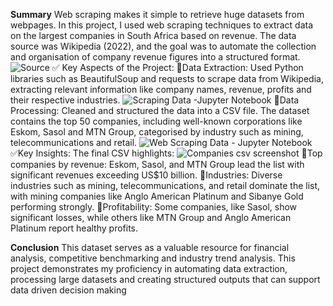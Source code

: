 **Summary**
Web scraping makes it simple to retrieve huge datasets from webpages. In this project, I used web scraping techniques to extract data on the largest companies in South Africa based on revenue. 
The data source was Wikipedia (2022), and the goal was to automate the collection and organisation of company revenue figures into a structured format.
![Source](https://github.com/user-attachments/assets/b57244fd-f2e9-4d08-b979-7653ea170f0c)
✅ Key Aspects of the Project:
🎯Data Extraction: Used Python libraries such as BeautifulSoup and requests to scrape data from Wikipedia, extracting relevant information like company names, revenue, profits and their respective industries.
![Scraping Data -Jupyter Notebook](https://github.com/user-attachments/assets/77607452-0ce7-4478-a5b4-8c3758305822)
🎯Data Processing: Cleaned and structured the data into a CSV file. The dataset contains the top 50 companies, including well-known corporations like Eskom, Sasol and MTN Group, categorised by industry such as mining, telecommunications and retail.
![Web Scraping Data - Jupyter Notebook](https://github.com/user-attachments/assets/8dcf1bad-6339-464a-ae93-aa690092988c)
✅Key Insights:
The final CSV highlights:
![Companies csv screenshot](https://github.com/user-attachments/assets/6f4f84c7-d1fc-40cd-a7e4-f4e6466ff185)
🎯Top companies by revenue: Eskom, Sasol, and MTN Group lead the list with significant revenues exceeding US$10 billion.
🎯Industries: Diverse industries such as mining, telecommunications, and retail dominate the list, with mining companies like Anglo American Platinum and Sibanye Gold performing strongly.
🎯Profitability: Some companies, like Sasol, show significant losses, while others like MTN Group and Anglo American Platinum report healthy profits.

**Conclusion**
This dataset serves as a valuable resource for financial analysis, competitive benchmarking and industry trend analysis. This project demonstrates my proficiency in automating data extraction, processing large datasets and creating structured outputs that can support data driven decision making
